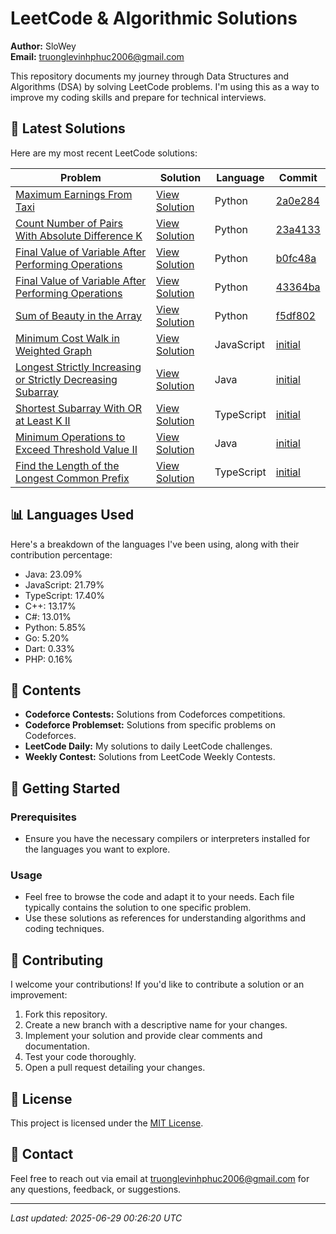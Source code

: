 
# LeetCode & Algorithmic Solutions

**Author:** SloWey  
**Email:** truonglevinhphuc2006@gmail.com

This repository documents my journey through Data Structures and Algorithms (DSA) by solving LeetCode problems. I'm using this as a way to improve my coding skills and prepare for technical interviews.

## 🚀 Latest Solutions

Here are my most recent LeetCode solutions:

| Problem | Solution | Language | Commit |
|---------|----------|----------|--------|
| [Maximum Earnings From Taxi](https://leetcode.com/problems/maximum-earnings-from-taxi) | [View Solution](https://github.com/sloweyyy/DSA/blob/main/LeetCode%20Daily/02008.%20Maximum%20Earnings%20From%20Taxi.py) | Python | [2a0e284](https://github.com/sloweyyy/DSA/commit/23a413328510e5ff04ed639a368ac0133fcf8511) |
| [Count Number of Pairs With Absolute Difference K](https://leetcode.com/problems/count-number-of-pairs-with-absolute-difference-k) | [View Solution](https://github.com/sloweyyy/DSA/blob/main/LeetCode%20Daily/02006.%20Count%20Number%20of%20Pairs%20With%20Absolute%20Difference%20K.py) | Python | [23a4133](https://github.com/sloweyyy/DSA/commit/23a413328510e5ff04ed639a368ac0133fcf8511) |
| [Final Value of Variable After Performing Operations](https://leetcode.com/problems/final-value-of-variable-after-performing-operations) | [View Solution](https://github.com/sloweyyy/DSA/blob/main/LeetCode%20Daily/02011.%20Final%20Value%20of%20Variable%20After%20Performing%20Operations.py) | Python | [b0fc48a](https://github.com/sloweyyy/DSA/commit/23a413328510e5ff04ed639a368ac0133fcf8511) |
| [Final Value of Variable After Performing Operations](https://leetcode.com/problems/final-value-of-variable-after-performing-operations) | [View Solution](https://github.com/sloweyyy/DSA/blob/main/LeetCode%20Daily/2011.%20Final%20Value%20of%20Variable%20After%20Performing%20Operations.py) | Python | [43364ba](https://github.com/sloweyyy/DSA/commit/23a413328510e5ff04ed639a368ac0133fcf8511) |
| [Sum of Beauty in the Array](https://leetcode.com/problems/sum-of-beauty-in-the-array) | [View Solution](https://github.com/sloweyyy/DSA/blob/main/LeetCode%20Daily/02012.%20Sum%20of%20Beauty%20in%20the%20Array.py) | Python | [f5df802](https://github.com/sloweyyy/DSA/commit/23a413328510e5ff04ed639a368ac0133fcf8511) |
| [Minimum Cost Walk in Weighted Graph](https://leetcode.com/problems/minimum-cost-walk-in-weighted-graph) | [View Solution](https://github.com/sloweyyy/DSA/blob/main/LeetCode%20Daily/03108.%20Minimum%20Cost%20Walk%20in%20Weighted%20Graph.js) | JavaScript | [initial](https://github.com/sloweyyy/DSA/commit/23a413328510e5ff04ed639a368ac0133fcf8511) |
| [Longest Strictly Increasing or Strictly Decreasing Subarray](https://leetcode.com/problems/longest-strictly-increasing-or-strictly-decreasing-subarray) | [View Solution](https://github.com/sloweyyy/DSA/blob/main/LeetCode%20Daily/03105.%20Longest%20Strictly%20Increasing%20or%20Strictly%20Decreasing%20Subarray.java) | Java | [initial](https://github.com/sloweyyy/DSA/commit/23a413328510e5ff04ed639a368ac0133fcf8511) |
| [Shortest Subarray With OR at Least K II](https://leetcode.com/problems/shortest-subarray-with-or-at-least-k-ii) | [View Solution](https://github.com/sloweyyy/DSA/blob/main/LeetCode%20Daily/03097.%20Shortest%20Subarray%20With%20OR%20at%20Least%20K%20II.ts) | TypeScript | [initial](https://github.com/sloweyyy/DSA/commit/23a413328510e5ff04ed639a368ac0133fcf8511) |
| [Minimum Operations to Exceed Threshold Value II](https://leetcode.com/problems/minimum-operations-to-exceed-threshold-value-ii) | [View Solution](https://github.com/sloweyyy/DSA/blob/main/LeetCode%20Daily/03066.%20Minimum%20Operations%20to%20Exceed%20Threshold%20Value%20II.java) | Java | [initial](https://github.com/sloweyyy/DSA/commit/23a413328510e5ff04ed639a368ac0133fcf8511) |
| [Find the Length of the Longest Common Prefix](https://leetcode.com/problems/find-the-length-of-the-longest-common-prefix) | [View Solution](https://github.com/sloweyyy/DSA/blob/main/LeetCode%20Daily/03043.%20Find%20the%20Length%20of%20the%20Longest%20Common%20Prefix.ts) | TypeScript | [initial](https://github.com/sloweyyy/DSA/commit/23a413328510e5ff04ed639a368ac0133fcf8511) |


## 📊 Languages Used

Here's a breakdown of the languages I've been using, along with their contribution percentage:

- Java: 23.09%
- JavaScript: 21.79%
- TypeScript: 17.40%
- C++: 13.17%
- C#: 13.01%
- Python: 5.85%
- Go: 5.20%
- Dart: 0.33%
- PHP: 0.16%


## 📁 Contents

*   **Codeforce Contests:** Solutions from Codeforces competitions.
*   **Codeforce Problemset:** Solutions from specific problems on Codeforces.
*   **LeetCode Daily:** My solutions to daily LeetCode challenges.
*   **Weekly Contest:** Solutions from LeetCode Weekly Contests.

## 🚀 Getting Started

### Prerequisites

*   Ensure you have the necessary compilers or interpreters installed for the languages you want to explore.

### Usage

*   Feel free to browse the code and adapt it to your needs. Each file typically contains the solution to one specific problem.
*   Use these solutions as references for understanding algorithms and coding techniques.

## 🤝 Contributing

I welcome your contributions! If you'd like to contribute a solution or an improvement:

1.  Fork this repository.
2.  Create a new branch with a descriptive name for your changes.
3.  Implement your solution and provide clear comments and documentation.
4.  Test your code thoroughly.
5.  Open a pull request detailing your changes.

## 📄 License

This project is licensed under the [MIT License](LICENSE).

## 📧 Contact

Feel free to reach out via email at truonglevinhphuc2006@gmail.com for any questions, feedback, or suggestions.

---

*Last updated: 2025-06-29 00:26:20 UTC*